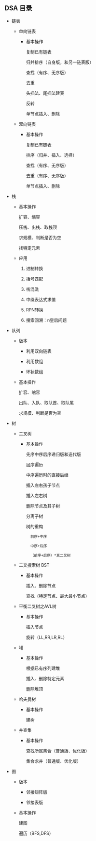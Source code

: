 ## DSA 目录

* 链表
		
	* 单向链表
	
		* 基本操作
	
			复制已有链表
		
			归并排序（自身版，和另一链表版）
				
			查找（有序、无序版）
				
			去重
				
			头插法、尾插法建表
			
			反转
				
			单节点插入、删除
			
	* 双向链表
		
		* 基本操作
			
			复制已有链表
			
			排序（归并、插入、选择）
			
			查找（有序、无序版）
			
			去重（有序、无序版）
			
			单节点插入、删除
				
* 栈
	
	* 基本操作
		
		扩容、缩容
		
		压栈、出栈、取栈顶
		
		求规模、判断是否为空
		
		找特定元素
	
	* 应用
		
		1. 进制转换
		
		2. 括号匹配
		
		3. 栈混洗
		
		4. 中缀表达式求值
		
		5. RPN转换
		
		6. 搜索回溯：n皇后问题
		
* 队列
	
	* 版本
		
		* 利用双向链表
		
		* 利用数组
		
		* 环状数组
	
	* 基本操作
		
		扩容、缩容
		
		出队、入队、取队首、取队尾
		
		求规模、判断是否为空
		
* 树
	
	* 二叉树
		
		* 基本操作
			
			先序中序后序递归版和迭代版
			
			层序遍历
			
			中序遍历时的直接后继
			
			插入左右孩子节点
			
			插入左右树
			
			删除节点及其子树
			
			分离子树
			
			树的重构
				
				前序+中序
				
				中序+后序
				
				（前序+后序）*真二叉树
	
	* 二叉搜索树 BST
		
		* 基本操作
			
			插入、删除节点
			
			查找（特定节点、最大最小节点）
	
	* 平衡二叉树之AVL树
		
		* 基本操作
			
			插入节点
			
			旋转（LL,RR,LR,RL）
		
	* 堆
		
		* 基本操作
			
			根据已有序列建堆
			
			插入、删除特定元素
			
			删除堆顶
	
	* 哈夫曼树
		
		* 基本操作
			
			建树
	
	* 并查集
		
		* 基本操作
			
			查找所属集合（普通版、优化版）
			
			集合求并（普通版、优化版）
	
* 图
	
	* 版本
	
		* 邻接矩阵版
	
		* 邻接表版
	
	* 基本操作
		
		建图
		
		遍历（BFS,DFS）
